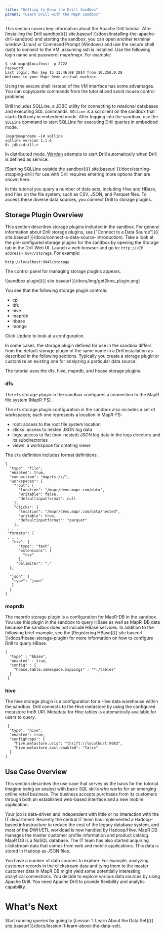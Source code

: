```yaml
---
title: "Getting to Know the Drill Sandbox"
parent: "Learn Drill with the MapR Sandbox"
---
```

This section covers key information about the Apache Drill tutorial. After [installing the Drill sandbox]({{ site.baseurl }}/docs/installing-the-apache-drill-sandbox) and starting the sandbox, you can open another terminal window (Linux) or Command Prompt (Windows) and use the secure shell (ssh) to connect to the VM, assuming ssh is installed. Use the following login name and password: mapr/mapr. For
example:

    $ ssh mapr@localhost -p 2222
    Password:
    Last login: Mon Sep 15 13:46:08 2014 from 10.250.0.28
    Welcome to your Mapr Demo virtual machine.

Using the secure shell instead of the VM interface has some advantages. You can copy/paste commands from the tutorial and avoid mouse control problems.

Drill includes SQLLine, a JDBC utility for connecting to relational databases and executing SQL commands. `SQLLine` is a sql client on the sandbox that starts Drill only in embedded mode. After logging into the sandbox,  use the `SQLLine` command to start SQLLine for executing Drill queries in embedded mode.  

    [mapr@maprdemo ~]# sqlline
    sqlline version 1.1.6
    0: jdbc:drill:>

In distributed mode, [Warden](http://doc.mapr.com/display/MapR/Apache+Drill+Installation+Overview) attempts to start Drill automatically when Drill is defined as service.

[Starting SQLLine outside the sandbox]({{ site.baseurl }}/docs/starting-stopping-drill) for use with Drill requires entering more options than are shown here. 

In this tutorial you query a number of data sets, including Hive and HBase, and files on the file system, such as CSV, JSON, and Parquet files. To access these diverse data sources, you connect Drill to storage plugins. 

## Storage Plugin Overview
This section describes storage plugins included in the sandbox. For general information about Drill storage plugins, see ["Connect to a Data Source"]({{ site.baseurl }}/docs/connect-a-data-source-introduction).
Take a look at the pre-configured storage plugins for the sandbox by opening the Storage tab in the Drill Web UI. Launch a web browser and go to: `http://<IP address>:8047/storage`. For example:

    http://localhost:8047/storage

The control panel for managing storage plugins appears.

![sandbox plugin]({{ site.baseurl }}/docs/img/get2kno_plugin.png)

You see that the following storage plugin controls:

* cp
* dfs
* hive
* maprdb
* hbase
* mongo

Click Update to look at a configuration. 

In some cases, the storage plugin defined for use in the sandbox differs from the default storage plugin of the same name in a Drill installation as described in the following sections. Typically you create a storage plugin or customize an existing one for analyzing a particular data source. 

The tutorial uses the dfs, hive, maprdb, and hbase storage plugins. 

### dfs

The `dfs` storage plugin in the sandbox configures a connection to the MapR file system (MapR-FS). 

The `dfs` storage plugin configuration in the sandbox also includes a set of workspaces; each one represents a
location in MapR-FS:

  * root: access to the root file system location
  * clicks: access to nested JSON log data
  * logs: access to flat (non-nested) JSON log data in the logs directory and its subdirectories
  * views: a workspace for creating views

The `dfs` definition includes format definitions.

    {
      "type": "file",
      "enabled": true,
      "connection": "maprfs:///",
      "workspaces": {
        "root": {
          "location": "/mapr/demo.mapr.com/data",
          "writable": false,
          "defaultinputformat": null
        },
        "clicks": {
          "location": "/mapr/demo.mapr.com/data/nested",
          "writable": true,
          "defaultinputformat": "parquet"
        },
     . . .
     "formats": {
     . . .
       "csv": {
          "type": "text",
          "extensions": [
            "csv"
          ],
         "delimiter": ","
      },
     . . .
      "json": {
       "type": "json"
       }
      }
    }

### maprdb

The maprdb storage plugin is a configuration for MapR-DB in the sandbox. You use this plugin in the sandbox to query HBase as well as MapR-DB data because the sandbox does not include HBase services. In addition to the following brief example, see the [Registering HBase]({{ site.baseurl }}/docs/hbase-storage-plugin) for more
information on how to configure Drill to query HBase.

    {
      "type" : "hbase",
      "enabled" : true,
      "config" : {
        "hbase.table.namespace.mappings" : "*:/tables"
      }
     }

### hive

The hive storage plugin is a configuration for a Hive data warehouse within the sandbox.
Drill connects to the Hive metastore by using the configured metastore thrift
URI. Metadata for Hive tables is automatically available for users to query.

     {
      "type": "hive",
      "enabled": true,
      "configProps": {
        "hive.metastore.uris": "thrift://localhost:9083",
        "hive.metastore.sasl.enabled": "false"
      }
    }

## Use Case Overview

This section describes the use case that serves as the basis for the tutorial. Imagine being an analyst with basic SQL skills who works for an
emerging online retail business. The business accepts purchases from its customers
through both an established web-based interface and a new mobile application.

Your job is data-driven and independent with little or no interaction with the IT department. Recently the central IT team
has implemented a Hadoop-based infrastructure to reduce the cost of the legacy
database system, and most of the DWH/ETL workload is now handled by
Hadoop/Hive. MapR DB manages the master customer profile information and product catalog. MapR DB is a NoSQL database. The IT team has also started
acquiring clickstream data that comes from web and mobile applications. This
data is stored in Hadoop as JSON files.

You have a number of data sources to explore.  For example, analyzing customer records in the clickstream data and tying them to the master customer data in MapR DB might yield some potentially interesting analytical connections. You decide to explore various data sources by using Apache Drill. You need Apache Drill to provide flexibility and analytic capability.

# What's Next

Start running queries by going to [Lesson 1: Learn About the Data
Set]({{ site.baseurl }}/docs/lession-1-learn-about-the-data-set).

